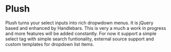 Plush
=====

Plush turns your select inputs into rich dropwdown menus. It is jQuery based and enhanced by Handlebars. This is very a much a work in progress and more features will be added constantly. For now it support a simple select tag with simple search funtionality, external source support and custom templates for dropdown list items.

